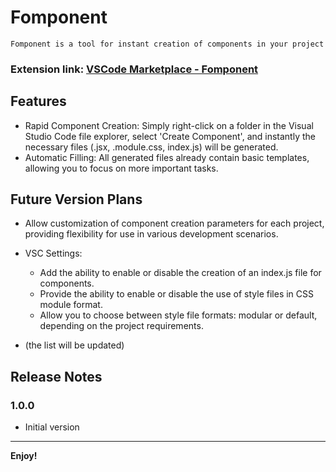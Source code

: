 # Fomponent
	Fomponent is a tool for instant creation of components in your project

### Extension link: [VSCode Marketplace - Fomponent](https://marketplace.visualstudio.com/items?itemName=khechoyan.fomponent)

## Features
- Rapid Component Creation: Simply right-click on a folder in the Visual Studio Code file explorer, select 'Create Component', and instantly the necessary files (.jsx, .module.css, index.js) will be generated.
- Automatic Filling: All generated files already contain basic templates, allowing you to focus on more important tasks.

## Future Version Plans

- Allow customization of component creation parameters for each project, providing flexibility for use in various development scenarios.

- VSC Settings:
	- Add the ability to enable or disable the creation of an index.js file for components.
	- Provide the ability to enable or disable the use of style files in CSS module format.
	- Allow you to choose between style file formats: modular or default, depending on the project requirements.

- (the list will be updated)

## Release Notes

### 1.0.0
- Initial version

---

**Enjoy!**
